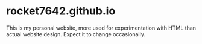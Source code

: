 # rocket7642.github.io
This is my personal website, more used for experimentation with HTML than actual website design. Expect it to change occasionally. 
